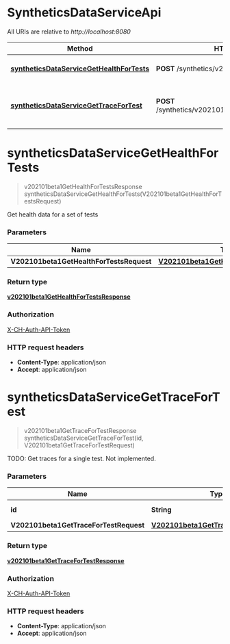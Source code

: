 # SyntheticsDataServiceApi

All URIs are relative to *http://localhost:8080*

Method | HTTP request | Description
------------- | ------------- | -------------
[**syntheticsDataServiceGetHealthForTests**](SyntheticsDataServiceApi.md#syntheticsDataServiceGetHealthForTests) | **POST** /synthetics/v202101beta1/health/tests | Get health data for a set of tests
[**syntheticsDataServiceGetTraceForTest**](SyntheticsDataServiceApi.md#syntheticsDataServiceGetTraceForTest) | **POST** /synthetics/v202101beta1/tests/{id}/results/trace | TODO: Get traces for a single test. Not implemented.


<a name="syntheticsDataServiceGetHealthForTests"></a>
# **syntheticsDataServiceGetHealthForTests**
> v202101beta1GetHealthForTestsResponse syntheticsDataServiceGetHealthForTests(V202101beta1GetHealthForTestsRequest)

Get health data for a set of tests

### Parameters

Name | Type | Description  | Notes
------------- | ------------- | ------------- | -------------
 **V202101beta1GetHealthForTestsRequest** | [**V202101beta1GetHealthForTestsRequest**](../Models/V202101beta1GetHealthForTestsRequest.md)|  |

### Return type

[**v202101beta1GetHealthForTestsResponse**](../Models/v202101beta1GetHealthForTestsResponse.md)

### Authorization

[X-CH-Auth-API-Token](../README.md#X-CH-Auth-API-Token)

### HTTP request headers

- **Content-Type**: application/json
- **Accept**: application/json

<a name="syntheticsDataServiceGetTraceForTest"></a>
# **syntheticsDataServiceGetTraceForTest**
> v202101beta1GetTraceForTestResponse syntheticsDataServiceGetTraceForTest(id, V202101beta1GetTraceForTestRequest)

TODO: Get traces for a single test. Not implemented.

### Parameters

Name | Type | Description  | Notes
------------- | ------------- | ------------- | -------------
 **id** | **String**| Test id | [default to null]
 **V202101beta1GetTraceForTestRequest** | [**V202101beta1GetTraceForTestRequest**](../Models/V202101beta1GetTraceForTestRequest.md)|  |

### Return type

[**v202101beta1GetTraceForTestResponse**](../Models/v202101beta1GetTraceForTestResponse.md)

### Authorization

[X-CH-Auth-API-Token](../README.md#X-CH-Auth-API-Token)

### HTTP request headers

- **Content-Type**: application/json
- **Accept**: application/json

